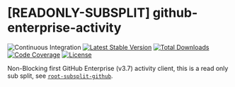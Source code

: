 # [READONLY-SUBSPLIT] github-enterprise-activity


![Continuous Integration](https://github.com/php-api-clients/github-enterprise-activity/workflows/Continuous%20Integration/badge.svg)
[![Latest Stable Version](https://poser.pugx.org/api-clients/github-enterprise-activity/v/stable.png)](https://packagist.org/packages/api-clients/github-enterprise-activity)
[![Total Downloads](https://poser.pugx.org/api-clients/github-enterprise-activity/downloads.png)](https://packagist.org/packages/api-clients/github-enterprise-activity)
[![Code Coverage](https://scrutinizer-ci.com/g/php-api-clients/github-enterprise-activity/badges/coverage.png?b==)](https://scrutinizer-ci.com/g/php-api-clients/github-enterprise-activity/?branch=)
[![License](https://poser.pugx.org/api-clients/github-enterprise-activity/license.png)](https://packagist.org/packages/api-clients/github-enterprise-activity)

Non-Blocking first GitHub Enterprise (v3.7) activity client, this is a read only sub split, see [`root-subsplit-github`](https://github.com/php-api-clients/root-subsplit-github).
